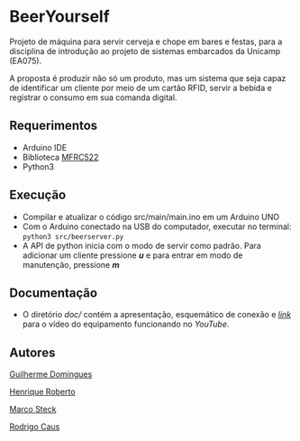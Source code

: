# BeerYourself

Projeto de máquina para servir cerveja e chope em bares e festas, para a disciplina
de introdução ao projeto de sistemas embarcados da Unicamp (EA075).

A proposta é produzir não só um produto, mas um sistema que seja capaz de identificar
um cliente por meio de um cartão RFID, servir a bebida e registrar o consumo em sua
comanda digital.

## Requerimentos
 - Arduino IDE
 - Biblioteca [MFRC522](https://github.com/miguelbalboa/rfid)
 - Python3

## Execução
 - Compilar e atualizar o código src/main/main.ino em um Arduino UNO
 - Com o Arduino conectado na USB do computador, executar no terminal: `python3 src/beerserver.py` 
 - A API de python inicia com o modo de servir como padrão. Para adicionar um cliente pressione ***u***
 e para entrar em modo de manutenção, pressione ***m***

## Documentação
 - O diretório _doc/_ contém a apresentação, esquemático de conexão e [*link*](https://www.youtube.com/watch?v=p_S9DiA3JL4&feature=youtu.be) para o vídeo do equipamento
 funcionando no *YouTube*.

## Autores

 [Guilherme Domingues](https://github.com/guilhermeluisdomingues)

 [Henrique Roberto](https://github.com/Riquehr)

 [Marco Steck](https://github.com/steckmarco)

 [Rodrigo Caus](https://github.com/rodrigocaus)
